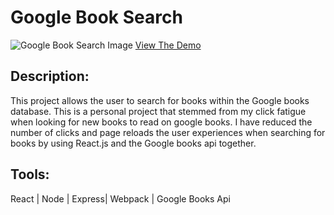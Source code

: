 # Google Book Search 
![Google Book Search Image](http://johnbgarcia.com/images/googlebooks.jpg)
[View The Demo](https://lit-caverns-96565.herokuapp.com/)

## Description:

This project allows the user to search for books within the Google books database. This is a personal project that stemmed from my click fatigue when looking for new books to read on google books. I have reduced the number of clicks and page reloads the user experiences when searching for books by using React.js and the Google books api together.


## Tools:

React | Node | Express| Webpack | Google Books Api
